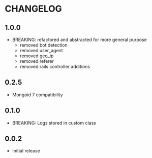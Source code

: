 # CHANGELOG

## 1.0.0

* BREAKING: refactored and abstracted for more general purpose
  * removed bot detection
  * removed user_agent
  * removed geo_ip
  * removed referer
  * removed rails controller additions

## 0.2.5

* Mongoid 7 compatibility

## 0.1.0

* BREAKING: Logs stored in custom class

## 0.0.2

* Initial release
